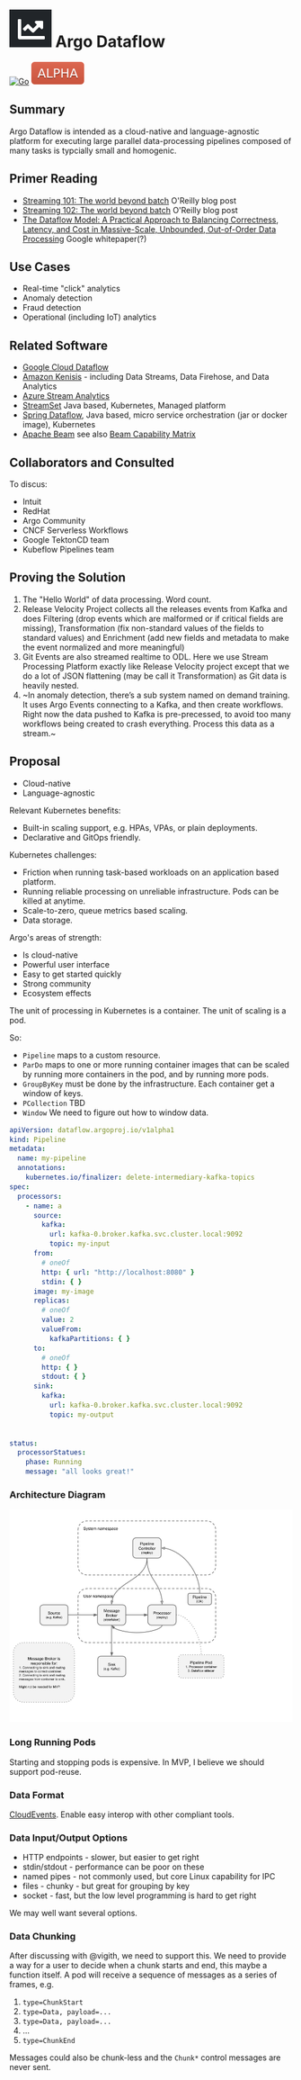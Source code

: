 # ![Logo](logo.png) Argo Dataflow

[![Go](https://github.com/argoproj-labs/argo-dataflow/actions/workflows/go.yml/badge.svg)](https://github.com/argoproj-labs/argo-dataflow/actions/workflows/go.yml)
![Alpha](alpha.svg)

## Summary

Argo Dataflow is intended as a cloud-native and language-agnostic platform for executing large parallel data-processing
pipelines composed of many tasks is typcially small and homogenic.

## Primer Reading

* [Streaming 101: The world beyond batch](https://www.oreilly.com/radar/the-world-beyond-batch-streaming-101) O'Reilly
  blog post
* [Streaming 102: The world beyond batch](https://www.oreilly.com/radar/the-world-beyond-batch-streaming-102) O'Reilly
  blog post
* [The Dataflow Model: A Practical Approach to Balancing Correctness, Latency, and Cost in Massive-Scale, Unbounded, Out-of-Order Data Processing](http://www.vldb.org/pvldb/vol8/p1792-Akidau.pdf)
  Google whitepaper(?)

## Use Cases

* Real-time "click" analytics
* Anomaly detection
* Fraud detection
* Operational (including IoT) analytics

## Related Software

* [Google Cloud Dataflow](https://cloud.google.com/dataflow)
* [Amazon Kenisis](https://aws.amazon.com/kinesis/) - including Data Streams, Data Firehose, and Data Analytics
* [Azure Stream Analytics](https://azure.microsoft.com/en-us/services/stream-analytics/)
* [StreamSet](https://github.com/streamsets) Java based, Kubernetes, Managed platform
* [Spring Dataflow](https://dataflow.spring.io/docs/concepts/architecture), Java based, micro service orchestration (jar
  or docker image), Kubernetes
* [Apache Beam](https://beam.apache.org/) see
  also [Beam Capability Matrix](https://beam.apache.org/documentation/runners/capability-matrix/)

## Collaborators and Consulted

To discus:

* Intuit
* RedHat
* Argo Community
* CNCF Serverless Workflows
* Google TektonCD team
* Kubeflow Pipelines team

## Proving the Solution

1. The "Hello World" of data processing. Word count.
1. Release Velocity Project collects all the releases events from Kafka and does Filtering (drop events which are
   malformed or if critical fields are missing), Transformation (fix non-standard values of the fields to standard
   values) and Enrichment (add new fields and metadata to make the event normalized and more meaningful)
1. Git Events are also streamed realtime to ODL. Here we use Stream Processing Platform exactly like Release Velocity
   project except that we do a lot of JSON flattening (may be call it Transformation) as Git data is heavily nested.
1. ~In anomaly detection, there’s a sub system named on demand training. It uses Argo Events connecting to a Kafka, and
   then create workflows. Right now the data pushed to Kafka is pre-precessed, to avoid too many workflows being created
   to crash everything. Process this data as a stream.~

## Proposal

* Cloud-native
* Language-agnostic

Relevant Kubernetes benefits:

* Built-in scaling support, e.g. HPAs, VPAs, or plain deployments.
* Declarative and GitOps friendly.

Kubernetes challenges:

* Friction when running task-based workloads on an application based platform.
* Running reliable processing on unreliable infrastructure. Pods can be killed at anytime.
* Scale-to-zero, queue metrics based scaling.
* Data storage.

Argo's areas of strength:

* Is cloud-native
* Powerful user interface
* Easy to get started quickly
* Strong community
* Ecosystem effects

The unit of processing in Kubernetes is a container. The unit of scaling is a pod.

So:

* `Pipeline` maps to a custom resource.
* `ParDo` maps to one or more running container images that can be scaled by running more containers in the pod, and by
  running more pods.
* `GroupByKey` must be done by the infrastructure. Each container get a window of keys.
* `PCollection` TBD
* `Window` We need to figure out how to window data.

```yaml
apiVersion: dataflow.argoproj.io/v1alpha1
kind: Pipeline
metadata:
  name: my-pipeline
  annotations:
    kubernetes.io/finalizer: delete-intermediary-kafka-topics
spec:
  processors:
    - name: a
      source:
        kafka:
          url: kafka-0.broker.kafka.svc.cluster.local:9092
          topic: my-input
      from:
        # oneOf
        http: { url: "http://localhost:8080" }
        stdin: { }
      image: my-image
      replicas:
        # oneOf
        value: 2
        valueFrom:
          kafkaPartitions: { }
      to:
        # oneOf
        http: { }
        stdout: { }
      sink:
        kafka:
          url: kafka-0.broker.kafka.svc.cluster.local:9092
          topic: my-output


status:
  processorStatues:
    phase: Running
    message: "all looks great!"
```

### Architecture Diagram

[![Architecture](architecture.png)](https://docs.google.com/drawings/d/1Dk7mgZ3jKpBg_DQ3c8og04ULoKpGTGUt52pBE-Vet2o/edit)

### Long Running Pods

Starting and stopping pods is expensive. In MVP, I believe we should support pod-reuse.

### Data Format

[CloudEvents](example-cloudevent.json). Enable easy interop with other compliant tools.

### Data Input/Output Options

* HTTP endpoints - slower, but easier to get right
* stdin/stdout - performance can be poor on these
* named pipes - not commonly used, but core Linux capability for IPC
* files - chunky - but great for grouping by key
* socket - fast, but the low level programming is hard to get right

We may well want several options.

### Data Chunking

After discussing with @vigith, we need to support this. We need to provide a way for a user to decide when a chunk
starts and end, this maybe a function itself. A pod will receive a sequence of messages as a series of frames, e.g.

1. `type=ChunkStart`
1. `type=Data, payload=...`
1. `type=Data, payload=...`
1. ...
1. `type=ChunkEnd`

Messages could also be chunk-less and the `Chunk*` control messages are never sent.

